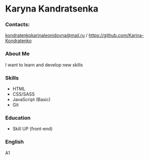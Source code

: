 # Karyna Kandratsenka
### Contacts:
kondratenkokarinaleonidovna@mail.ru / https://github.com/Karina-Kondratenko
### About Me
I want to learn and develop new skills
### Skills
* HTML
* CSS/SASS
* JavaScript (Basic)
* Git
### Education
* Skill UP (front-end)
### English
A1 
